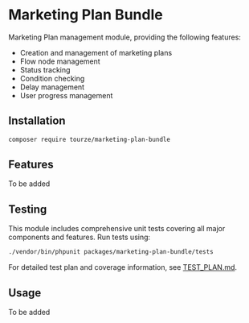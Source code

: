 # Marketing Plan Bundle

Marketing Plan management module, providing the following features:

- Creation and management of marketing plans
- Flow node management
- Status tracking
- Condition checking
- Delay management
- User progress management

## Installation

```bash
composer require tourze/marketing-plan-bundle
```

## Features

To be added

## Testing

This module includes comprehensive unit tests covering all major components and features. Run tests using:

```bash
./vendor/bin/phpunit packages/marketing-plan-bundle/tests
```

For detailed test plan and coverage information, see [TEST_PLAN.md](./TEST_PLAN.md).

## Usage

To be added
